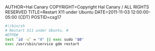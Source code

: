 AUTHOR=Hal Canary
COPYRIGHT=Copyright Hal Canary / ALL RIGHTS RESERVED
TITLE=Restart X11 under Ubuntu
DATE=2011-11-03 12:00:00-05:00 (CDT)
POSTID=csg17

```sh
#!/bin/sh
# Restart X11 under Ubuntu. #
#DTPD#
test `id -u` = "0" || exec sudo "$0"
exec /usr/sbin/service gdm restart
```
